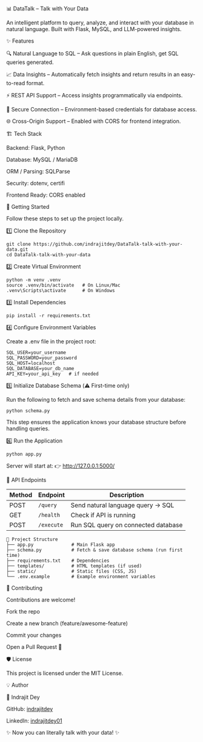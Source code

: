 📊 DataTalk – Talk with Your Data

An intelligent platform to query, analyze, and interact with your database in natural language.
Built with Flask, MySQL, and LLM-powered insights.

✨ Features

🔍 Natural Language to SQL – Ask questions in plain English, get SQL queries generated.

📈 Data Insights – Automatically fetch insights and return results in an easy-to-read format.

⚡ REST API Support – Access insights programmatically via endpoints.

🔐 Secure Connection – Environment-based credentials for database access.

🌐 Cross-Origin Support – Enabled with CORS for frontend integration.

🏗️ Tech Stack

Backend: Flask, Python

Database: MySQL / MariaDB

ORM / Parsing: SQLParse

Security: dotenv, certifi

Frontend Ready: CORS enabled

🚀 Getting Started

Follow these steps to set up the project locally.

1️⃣ Clone the Repository
```
git clone https://github.com/indrajitdey/DataTalk-talk-with-your-data.git
cd DataTalk-talk-with-your-data
```
2️⃣ Create Virtual Environment
```
python -m venv .venv
source .venv/bin/activate   # On Linux/Mac
.venv\Scripts\activate      # On Windows
```
3️⃣ Install Dependencies
```
pip install -r requirements.txt
```
4️⃣ Configure Environment Variables

Create a .env file in the project root:
```
SQL_USER=your_username
SQL_PASSWORD=your_password
SQL_HOST=localhost
SQL_DATABASE=your_db_name
API_KEY=your_api_key   # if needed
```
5️⃣ Initialize Database Schema (⚠️ First-time only)

Run the following to fetch and save schema details from your database:
```
python schema.py
```

This step ensures the application knows your database structure before handling queries.

6️⃣ Run the Application
```
python app.py
```

Server will start at:
👉 http://127.0.0.1:5000/

📡 API Endpoints

| Method | Endpoint   | Description                         |
| ------ | ---------- | ----------------------------------- |
| POST   | `/query`   | Send natural language query → SQL   |
| GET    | `/health`  | Check if API is running             |
| POST   | `/execute` | Run SQL query on connected database |


```
📂 Project Structure
├── app.py              # Main Flask app
├── schema.py           # Fetch & save database schema (run first time)
├── requirements.txt    # Dependencies
├── templates/          # HTML templates (if used)
├── static/             # Static files (CSS, JS)
└── .env.example        # Example environment variables
```
🤝 Contributing

Contributions are welcome!

Fork the repo

Create a new branch (feature/awesome-feature)

Commit your changes

Open a Pull Request 🚀

🛡️ License

This project is licensed under the MIT License.

💡 Author

👤 Indrajit Dey

GitHub: [indrajitdey](https://github.com/indrajitdey)

LinkedIn: [indrajitdey01](https://www.linkedin.com/in/indrajitdey01/)

✨ Now you can literally talk with your data! ✨
